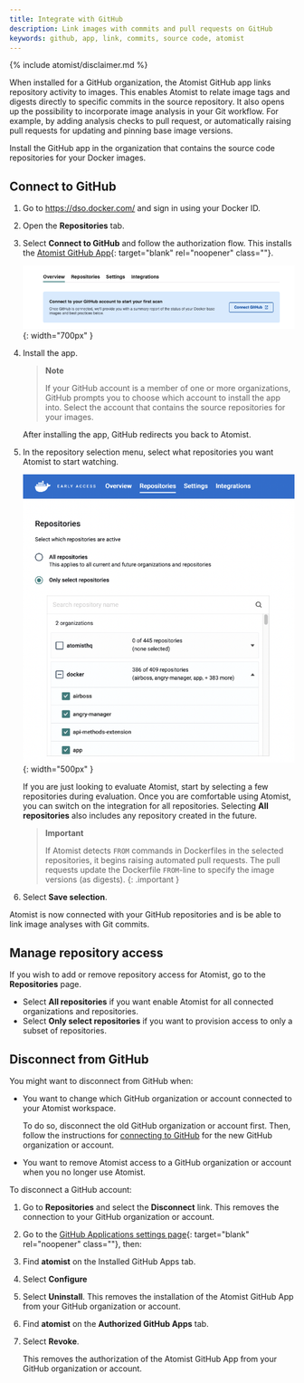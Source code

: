 ```yaml
---
title: Integrate with GitHub
description: Link images with commits and pull requests on GitHub
keywords: github, app, link, commits, source code, atomist
---
```


{% include atomist/disclaimer.md %}

When installed for a GitHub organization, the Atomist GitHub app links
repository activity to images. This enables Atomist to relate image tags and
digests directly to specific commits in the source repository. It also opens up
the possibility to incorporate image analysis in your Git workflow. For example,
by adding analysis checks to pull request, or automatically raising pull
requests for updating and pinning base image versions.

Install the GitHub app in the organization that contains the source code
repositories for your Docker images.

## Connect to GitHub

1. Go to <https://dso.docker.com/> and sign in using your Docker ID.
2. Open the **Repositories** tab.
3. Select **Connect to GitHub** and follow the authorization flow. This installs
   the
   [Atomist GitHub App](https://github.com/apps/atomist "Atomist GitHub App"){: target="blank" rel="noopener" class=""}.

   ![install the GitHub app](images/gh-install.png){: width="700px" }

4. Install the app.

   > **Note**
   >
   > If your GitHub account is a member of one or more organizations, GitHub
   > prompts you to choose which account to install the app into. Select the
   > account that contains the source repositories for your images.

   After installing the app, GitHub redirects you back to Atomist.

5. In the repository selection menu, select what repositories you want Atomist
   to start watching.

   ![activate repositories](images/activate-repos.png){: width="500px" }

   If you are just looking to evaluate Atomist, start by selecting a few
   repositories during evaluation. Once you are comfortable using Atomist, you
   can switch on the integration for all repositories. Selecting **All
   repositories** also includes any repository created in the future.

   > **Important**
   >
   > If Atomist detects `FROM` commands in Dockerfiles in the selected
   > repositories, it begins raising automated pull requests. The pull requests
   > update the Dockerfile `FROM`-line to specify the image versions (as
   > digests).
   {: .important }

6. Select **Save selection**.

Atomist is now connected with your GitHub repositories and is be able to link
image analyses with Git commits.

## Manage repository access

If you wish to add or remove repository access for Atomist, go to the
**Repositories** page.

- Select **All repositories** if you want enable Atomist for all connected
  organizations and repositories.
- Select **Only select repositories** if you want to provision access to only a
  subset of repositories.

## Disconnect from GitHub

You might want to disconnect from GitHub when:

- You want to change which GitHub organization or account connected to your
  Atomist workspace.

  To do so, disconnect the old GitHub organization or account first. Then,
  follow the instructions for [connecting to GitHub](#connect-to-github) for the
  new GitHub organization or account.

- You want to remove Atomist access to a GitHub organization or account when you
  no longer use Atomist.

To disconnect a GitHub account:

1.  Go to **Repositories** and select the **Disconnect** link. This removes the
    connection to your GitHub organization or account.
2.  Go to the
    [GitHub Applications settings page](https://github.com/settings/installations){:
    target="blank" rel="noopener" class=""}, then:

3.  Find **atomist** on the Installed GitHub Apps tab.
4.  Select **Configure**

5.  Select **Uninstall**. This removes the installation of the Atomist GitHub
    App from your GitHub organization or account.

6.  Find **atomist** on the **Authorized GitHub Apps** tab.
7.  Select **Revoke**.

    This removes the authorization of the Atomist GitHub App from your GitHub
    organization or account.
